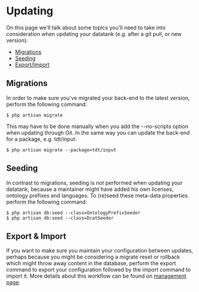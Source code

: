 # Updating

On this page we'll talk about some topics you'll need to take into consideration when updating your datatank (e.g. after a git pull, or new version):

* [Migrations](#migrations)
* [Seeding](#seeding)
* [Export/Import](#export)

<a class="anchor" id="migrations"></a>
## Migrations

In order to make sure you've migrated your back-end to the latest version, perform the following command:

    $ php artisan migrate

This may have to be done manually when you add the --no-scripts option when updating through Git. In the same way you can update the back-end for a package, e.g. tdt/input:

    $ php artisan migrate --package=tdt/input

<a class="anchor" id="seeding"></a>
## Seeding

In contrast to migrations, seeding is not performed when updating your datatank, because a maintainer might have added his own licenses, ontology prefixes and languages. To (re)seed these meta-data properties perform the following command:

    $ php artisan db:seed --class=OntologyPrefixSeeder
    $ php artisan db:seed --class=DcatSeeder

<a class="anchor" id="export"></a>
## Export & Import

If you want to make sure you maintain your configuration between updates, perhaps because you might be considering a migrate reset or rollback which might throw away content in the database, perform the export command to export your configuration followed by the import command to import it. More details about this workflow can be found on [management page](/4.1/management).